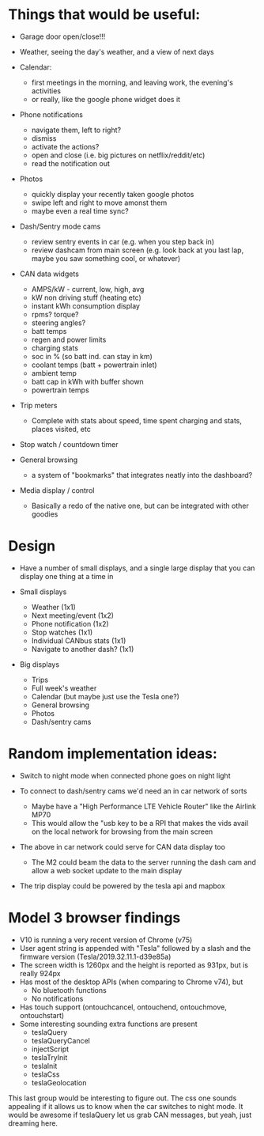 # Things that would be useful:

  - Garage door open/close!!!

  - Weather, seeing the day's weather, and a view of next days

  - Calendar:
    - first meetings in the morning, and leaving work, the evening's activities
    - or really, like the google phone widget does it

  - Phone notifications
    - navigate them, left to right?
    - dismiss
    - activate the actions?
    - open and close (i.e. big pictures on netflix/reddit/etc)
    - read the notification out

  - Photos
    - quickly display your recently taken google photos
    - swipe left and right to move amonst them
    - maybe even a real time sync?

  - Dash/Sentry mode cams
    - review sentry events in car (e.g. when you step back in)
    - review dashcam from main screen (e.g. look back at you last lap, maybe you saw something cool, or whatever)

  - CAN data widgets
    - AMPS/kW - current, low, high, avg
    - kW non driving stuff (heating etc)
    - instant kWh consumption display
    - rpms? torque?
    - steering angles?
    - batt temps
    - regen and power limits
    - charging stats
    - soc in % (so batt ind. can stay in km)
    - coolant temps (batt + powertrain inlet)
    - ambient temp
    - batt cap in kWh with buffer shown
    - powertrain temps

  - Trip meters
    - Complete with stats about speed, time spent charging and stats, places visited, etc

  - Stop watch / countdown timer

  - General browsing
    - a system of "bookmarks" that integrates neatly into the dashboard?

  - Media display / control
    - Basically a redo of the native one, but can be integrated with other goodies

# Design

  - Have a number of small displays, and a single large display that you can display
    one thing at a time in

  - Small displays
    - Weather (1x1)
    - Next meeting/event (1x2)
    - Phone notification (1x2)
    - Stop watches (1x1)
    - Individual CANbus stats (1x1)
    - Navigate to another dash? (1x1)

  - Big displays
    - Trips
    - Full week's weather
    - Calendar (but maybe just use the Tesla one?)
    - General browsing
    - Photos
    - Dash/sentry cams

# Random implementation ideas:

  - Switch to night mode when connected phone goes on night light

  - To connect to dash/sentry cams we'd need an in car network of sorts
    - Maybe have a "High Performance LTE Vehicle Router" like the Airlink MP70
    - This would allow the "usb key to be a RPI that makes the vids avail on
      the local network for browsing from the main screen

  - The above in car network could serve for CAN data display too
    - The M2 could beam the data to the server running the dash cam and
      allow a web socket update to the main display

  - The trip display could be powered by the tesla api and mapbox

# Model 3 browser findings

  - V10 is running a very recent version of Chrome (v75)
  - User agent string is appended with "Tesla" followed by a slash and the firmware
    version (Tesla/2019.32.11.1-d39e85a)
  - The screen width is 1260px and the height is reported as 931px, but is really 924px
  - Has most of the desktop APIs (when comparing to Chrome v74), but
    - No bluetooth functions
    - No notifications
  - Has touch support (ontouchcancel, ontouchend, ontouchmove, ontouchstart)
  - Some interesting sounding extra functions are present
    - teslaQuery
    - teslaQueryCancel
    - injectScript
    - teslaTryInit
    - teslaInit
    - teslaCss
    - teslaGeolocation

This last group would be interesting to figure out. The css one sounds appealing if
it allows us to know when the car switches to night mode. It would be awesome if
teslaQuery let us grab CAN messages, but yeah, just dreaming here.